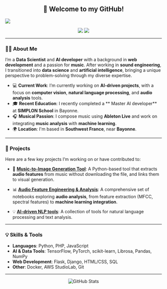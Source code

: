 <!-- markdownlint-disable MD033 MD041-->
<p align="center">
  <h2 align="center">👋 Welcome to my GitHub!</h2>
  <img src="https://readme-typing-svg.herokuapp.com?color=%23217CF7&size=20&duration=6000&height=100&lines=Hi+%2C+I'm+Matthew+R!;Data+Scientist+and+AI+Enthusiast!;Music+and+Tech+Passionate!">
</p>

<p align="center">
  <a href="https://www.linkedin.com/in/matthew-r-6465925b/" alt="LinkedIn" title="Linkedin">
    <img src="https://img.shields.io/badge/Connect%20On-Linkedin-blue?style=for-the-badge&logo=linkedin"/></a>
  <a href="https://github.com/matt-64?tab=followers" alt="Follow" title="GitHub">
    <img src="https://img.shields.io/github/followers/matt-64?color=6CC644&label=Follow%20Me&style=for-the-badge&logo=github"/></a>
</p>

---

### 👨‍💻 About Me

I’m a **Data Scientist** and **AI developer** with a background in **web development** and a passion for **music**. After working in **sound engineering**, I transitioned into **data science** and **artificial intelligence**, bringing a unique perspective to problem-solving through my diverse expertise.

- 💻 **Current Work**: I’m currently working on **AI-driven projects**, with a focus on **computer vision**, **natural language processing**, and **audio analysis** tools.
- 🎓 **Recent Education**: I recently completed a ** Master AI developer** at **SIMPLON School** in Bayonne.
- 🎧 **Musical Passion**: I compose music using **Ableton Live** and work on integrating **music analysis** with **machine learning**.
- 🌍 **Location**: I'm based in **Southwest France**, near **Bayonne**.

---

### 🚀 Projects

Here are a few key projects I’m working on or have contributed to:

- 🎨 **[Music-to-Image Generation Tool](https://github.com/matt-64/music-to-image-generation)**:
  A Python-based tool that extracts **audio features** from music without downloading the file, and links them to visual generation.

- 📊 **[Audio Feature Engineering & Analysis]([music-to-image-generation/notebooks/01_data_preparation.ipynb](https://github.com/matt-64/music-to-image-generation/blob/main/music-to-image-generation/notebooks/01_data_preparation.ipynb))**:
  A comprehensive set of notebooks exploring **audio analysis**, from feature extraction (MFCC, spectral features) to **machine learning integration**.

- 💡 **[AI-driven NLP tools](https://github.com/matt-64/nlp-tools)**:
  A collection of tools for natural language processing and text analysis.

---

### 💡 Skills & Tools

- **Languages**: Python, PHP, JavaScript
- **AI & Data Tools**: TensorFlow, PyTorch, scikit-learn, Librosa, Pandas, NumPy
- **Web Development**: Flask, Django, HTML/CSS, SQL
- **Other**: Docker, AWS StudioLab, Git

---

<p align="center">
  <img src="https://github-readme-stats.vercel.app/api?username=matt-64&show_icons=true&theme=dark" alt="GitHub Stats" />
</p>

<!-- markdownlint-enable MD033 -->
